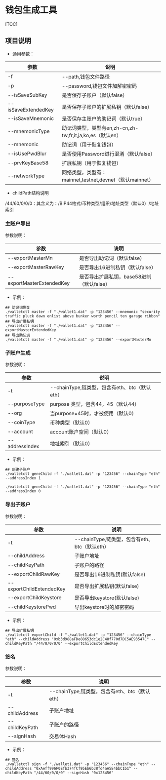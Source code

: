 # 钱包生成工具

[TOC]

## 项目说明

- 通用参数：

| 参数                  | 说明                                           |
|---------------------|----------------------------------------------|
| -f                  | --path,钱包文件路径                                |
| -p                  | --password,钱包文件加解密密码                         |
| --isSaveSubKey      | 是否保存子账户（默认false）                             |
| --isSaveExtendedKey | 是否保存子账户的扩展私钥（默认false）                        |
| --isSaveMnemonic    | 是否保存主账户的助记词（默认true）                          |
| --mnemonicType      | 助记词类型，类型有en,zh-cn,zh-tw,fr,it,ja,ko,es（默认en） |
| --mnemonic          | 助记词（用于恢复钱包）                                  |
| --isUsePwdBlur      | 是否使用Password进行混淆（默认false）                    |
| --prvKeyBase58      | 扩展私钥（用于恢复钱包）                                 |
| --networkType       | 网络类型，类型有：mainnet,testnet,devnet（默认mainnet）   |

- childPath结构说明

/44/60/0/0/0：其含义为：/BIP44格式/币种类型/组织/地址类型（默认0）/地址索引

### 主账户导出

参数说明：

| 参数                        | 说明                         |
|---------------------------|----------------------------|
| --exportMasterMn          | 是否导出助记词（默认false）           |
| --exportMasterRawKey      | 是否导出16进制私钥（默认false）        |
| --exportMasterExtendedKey | 是否导出扩展私钥，base58进制（默认false） |

- 示例：

```shell script
## 助记词恢复
./walletctl master -f "./wallet1.dat" -p "123456" --mnemonic "security traffic pluck dawn enlist above bunker worth pencil ten garage ribbon"
## 导出扩展私钥
./walletctl master -f "./wallet1.dat" -p "123456" --exportMasterExtendedKey
## 导出助记词
./walletctl master -f "./wallet1.dat" -p "123456" --exportMasterMn
```

### 子账户生成

参数说明：

| 参数             | 说明                                |
|----------------|-----------------------------------|
| -t             | --chainType,链类型，包含有eth、btc（默认eth） |
| --purposeType  | purpose 类型，包含44，45（默认44）          |
| --org          | 当purpose=45时，才被使用（默认0）            |
| --coinType     | 币种类型（默认0）                         |
| --account      | account账户空间（默认0）                  |
| --addressIndex | 地址索引（默认0）                         |

- 示例：

```shell script
## 创建子账户
./walletctl geneChild -f "./wallet1.dat" -p "123456" --chainType "eth" --addressIndex 1

./walletctl geneChild -f "./wallet1.dat" -p "123456" --chainType "eth" --addressIndex 0
```

### 导出子账户

参数说明：

| 参数                       | 说明                                |
|--------------------------|-----------------------------------|
| -t                       | --chainType,链类型，包含有eth、btc（默认eth） |
| --childAddress           | 子账户地址                             |
| --childKeyPath           | 子账户的路径                            |
| --exportChildRawKey      | 是否导出16进制私钥(默认false)               |
| --exportChildExtendedKey | 是否导出扩展私钥(默认false)                 |
| --exportChildKeystore    | 是否导出keystore(默认false)             |
| --childKeystorePwd       | 导出keystore时的加密密码                  |

- 示例：

```shell script
## 导出扩展私钥
./walletctl exportChild -f "./wallet1.dat" -p "123456" --chainType "eth" --childAddress "0xb3d988aFDe88653dc1e2C48f770d7DC5AE93547C" --childKeyPath "/44/0/0/0/0" --exportChildExtendedKey
```

### 签名

参数说明：

| 参数             | 说明                                |
|----------------|-----------------------------------|
| -t             | --chainType,链类型，包含有eth、btc（默认eth） |
| --childAddress | 子账户地址                             |
| --childKeyPath | 子账户的路径                            |
| --signHash     | 交易体Hash                           |

- 示例：

```shell script
## 签名
./walletctl sign -f "./wallet1.dat" -p "123456" --chainType "eth" --childAddress "0xAeff996F0Efb374fCf95Eb6b38fd4aA5E4bbC1b1" --childKeyPath "/44/60/0/0/0" --signHash "0x123456"
```
